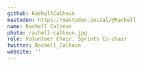 ```yaml
---
github: RachellCalhoun
mastodon: https://mastodon.social/@Rachell
name: Rachell Calhoun
photo: rachell-calhoun.jpg
role: Volunteer Chair, Sprints Co-chair
twitter: Rachell_Calhoun
website: ''
---
```

